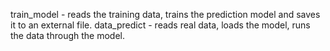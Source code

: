 train_model - reads the training data, trains the prediction model and saves it to an external file.
data_predict - reads real data, loads the model, runs the data through the model. 
